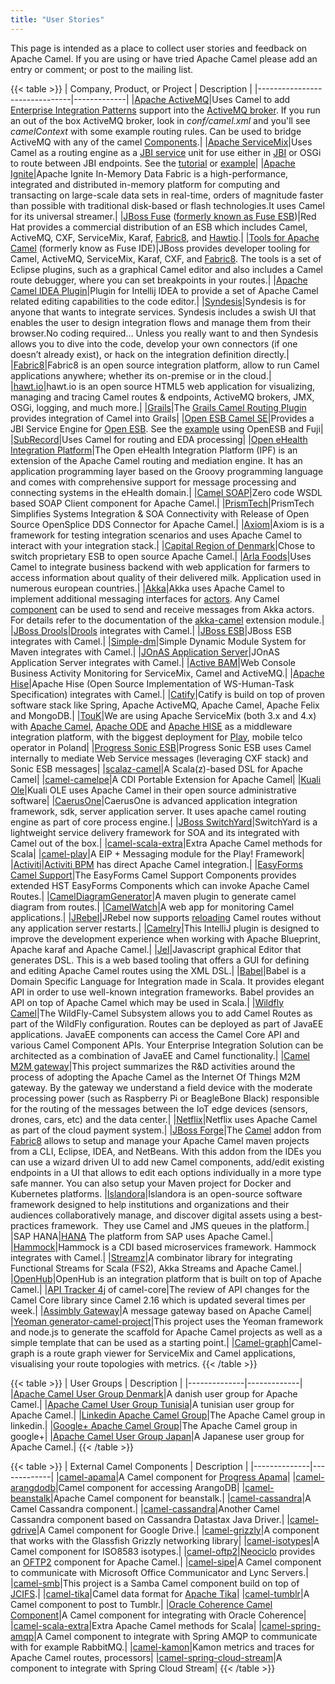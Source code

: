 ```yaml
---
title: "User Stories"
---
```


This page is intended as a place to collect user stories and feedback on Apache Camel. If you are using or have tried Apache Camel please add an entry or comment; or post to the mailing list.

{{< table >}}
| Company, Product, or Project  | Description |
|-------------------------------|-------------|
|[Apache ActiveMQ](http://activemq.apache.org)|Uses Camel to add [Enterprise Integration Patterns](../../manual/latest/enterprise-integration-patterns.html) support into the [ActiveMQ broker](http://activemq.apache.org/enterprise-integration-patterns.html). If you run an out of the box ActiveMQ broker, look in *conf/camel.xml* and you'll see *camelContext* with some example routing rules. Can be used to bridge ActiveMQ with any of the camel [Components](../../manual/latest/component.html).|
|[Apache ServiceMix](http://servicemix.apache.org/home.html)|Uses Camel as a routing engine as a [JBI service](http://servicemix.apache.org/servicemix-camel.html) unit for use either in [JBI](http://servicemix.apache.org/docs/4.4.x/jbi/components/index.html) or OSGi to route between JBI endpoints. See the [tutorial](http://servicemix.apache.org/3-beginner-using-apache-camel-inside-servicemix.html) or [example](http://servicemix.apache.org/camel-example.html)|
|[Apache Ignite](https://ignite.apache.org/)|Apache Ignite In-Memory Data Fabric is a high-performance, integrated and distributed in-memory platform for computing and transacting on large-scale data sets in real-time, orders of magnitude faster than possible with traditional disk-based or flash technologies.It uses Camel for its universal streamer.|
|[JBoss Fuse](http://www.jboss.org/products/fuse/overview) ([formerly known as Fuse ESB](http://fusesource.com/products/enterprise-servicemix))|Red Hat provides a commercial distribution of an ESB which includes Camel, ActiveMQ, CXF, ServiceMix, Karaf, [Fabric8](http://fabric8.io), and [Hawtio](http://hawt.io).|
|[Tools for Apache Camel](http://tools.jboss.org/features/apachecamel.html) (formerly know as Fuse IDE)|JBoss provides developer tooling for Camel, ActiveMQ, ServiceMix, Karaf, CXF, and [Fabric8](http://fabric8.io). The tools is a set of Eclipse plugins, such as a graphical Camel editor and also includes a Camel route debugger, where you can set breakpoints in your routes.|
|[Apache Camel IDEA Plugin](https://github.com/camel-idea-plugin/camel-idea-plugin)|Plugin for Intellij IDEA to provide a set of Apache Camel related editing capabilities to the code editor.|
|[Syndesis](https://syndesis.io)|Syndesis is for anyone that wants to integrate services. Syndesis includes a swish UI that enables the user to design integration flows and manage them from their browser.No coding required… Unless you really want to and then Syndesis allows you to dive into the code, develop your own connectors (if one doesn’t already exist), or hack on the integration definition directly.|
|[Fabric8](http://fabric8.io)|Fabric8 is an open source integration platform, allow to run Camel applications anywhere; whether its on-premise or in the cloud.|
|[hawt.io](http://hawt.io)|hawt.io is an open source HTML5 web application for visualizing, managing and tracing Camel routes &amp; endpoints, ActiveMQ brokers, JMX, OSGi, logging, and much more.|
|[Grails](http://grails.org)|The [Grails Camel Routing Plugin](http://grails.org/plugin/routing) provides integration of Camel into Grails|
|[Open ESB Camel SE](http://wiki.open-esb.java.net/Wiki.jsp?page=CamelSE)|Provides a JBI Service Engine for [Open ESB](https://open-esb.dev.java.net). See the [example](http://blogs.sun.com/polyblog/entry/camel_fuji) using OpenESB and Fuji|
|[SubRecord](http://www.subrecord.org)|Uses Camel for routing and EDA processing|
|[Open eHealth Integration Platform](http://openehealth.org/display/ipf2/Home)|The Open eHealth Integration Platform (IPF) is an extension of the Apache Camel routing and mediation engine. It has an application programming layer based on the Groovy programming language and comes with comprehensive support for message processing and connecting systems in the eHealth domain.|
|[Camel SOAP](http://code.google.com/p/camel-soap)|Zero code WSDL based SOAP Client component for Apache Camel.|
|[PrismTech](http://www.opensplice.com/section-item.asp?id=964)|PrismTech Simplifies Systems Integration &amp; SOA Connectivity with Release of Open Source OpenSplice DDS Connector for Apache Camel.|
|[Axiom](http://github.com/hyperthunk/axiom)|Axiom is is a framework for testing integration scenarios and uses Apache Camel to interact with your integration stack.|
|[Capital Region of Denmark](http://www.regionh.dk/English/English.htm)|Chose to switch proprietary ESB to open source Apache Camel.|
|[Arla Foods](http://www.arla.com)|Uses Camel to integrate business backend with web application for farmers to access information about quality of their delivered milk. Application used in numerous european countries.|
|[Akka](http://akkasource.org)|Akka uses Apache Camel to implement additional messaging interfaces for [actors](http://doc.akkasource.org/actors). Any Camel [component](http://camel.apache.org/components.html) can be used to send and receive messages from Akka actors. For details refer to the documentation of the [akka-camel](http://doc.akkasource.org/camel) extension module.|
|[JBoss Drools](http://jboss.org/drools)|[Drools](http://blog.athico.com/2010/07/declarative-rest-services-for-drools.html) integrates with Camel.|
|[JBoss ESB](http://www.jboss.org/jbossesb)|JBoss ESB integrates with Camel.|
|[Simple-dm](http://code.google.com/p/simple-dm)|Simple Dynamic Module System for Maven integrates with Camel.|
|[JOnAS Application Server](http://wiki.jonas.ow2.org/xwiki/bin/view/Main/WebHome)|JOnAS Application Server integrates with Camel.|
|[Active BAM](http://code.google.com/p/active-bam)|Web Console Business Activity Monitoring for ServiceMix, Camel and ActiveMQ.|
|[Apache Hise](http://incubator.apache.org/hise/)|Apache Hise (Open Source Implementation of WS-Human-Task Specification) integrates with Camel.|
|[Catify](http://www.catify.com)|Catify is build on top of proven software stack like Spring, Apache ActiveMQ, Apache Camel, Apache Felix and MongoDB.|
|[TouK](http://touk.pl/toukeu/rw/pages/index.en.do)|We are using Apache ServiceMix (both 3.x and 4.x) with [Apache Camel](http://camel.apache.org/), [Apache ODE](http://ode.apache.org/) and [Apache HISE](http://incubator.apache.org/hise/) as a middleware integration platform, with the biggest deployment for [Play](http://www.playmobile.pl), mobile telco operator in Poland|
|[Progress Sonic ESB](http://web.progress.com/en/sonic/sonic-esb.html)|Progress Sonic ESB uses Camel internally to mediate Web Service messages (leveraging CXF stack) and Sonic ESB messages|
|[scalaz-camel](https://github.com/krasserm/scalaz-camel)|A Scala(z)-based DSL for Apache Camel|
|[camel-camelpe](https://github.com/obergner/camelpe)|A CDI Portable Extension for Apache Camel|
|[Kuali Ole](http://www.kuali.org/ole)|Kuali OLE uses Apache Camel in their open source administrative software|
|[CaerusOne](http://code.google.com/p/caerusone)|CaerusOne is advanced application integration framework, sdk, server application server. It uses apache camel routing engine as part of core process engine.|
|[JBoss SwitchYard](http://www.jboss.org/switchyard)|SwitchYard is a lightweight service delivery framework for SOA and its integrated with Camel out of the box.|
|[camel-scala-extra](https://github.com/osinka/camel-scala-extra)|Extra Apache Camel methods for Scala|
|[camel-play](https://github.com/marcuspocus/play-camel)|A EIP + Messaging module for the Play! Framework|
|[Activiti](http://activiti.org)|[Activiti BPM](http://bpmn20inaction.blogspot.com/2011/05/supersize-activiti-with-mule-esb-and.html) has direct Apache Camel integration.|
|[EasyForms Camel Support](http://easyforms-camel.forge.onehippo.org)|The EasyForms Camel Support Components provides extended HST EasyForms Components which can invoke Apache Camel Routes.|
|[CamelDiagramGenerator](http://code.google.com/p/rmannibucau/wiki/CamelDiagramGenerator)|A maven plugin to generate camel diagram from routes.|
|[CamelWatch](http://sksamuel.github.com/camelwatch)|A web app for monitoring Camel applications.|
|[JRebel](http://zeroturnaround.com/software/jrebel)|JRebel now supports [reloading](http://zeroturnaround.com/jrebel/jrebel-5-1-2-released-apache-camel-now-supported) Camel routes without any application server restarts.|
|[Camelry](https://github.com/AlanFoster/Camelry)|This IntelliJ plugin is designed to improve the development experience when working with Apache Blueprint, Apache karaf and Apache Camel.|
|[Jel](http://giacomolm.github.io/Jel)|Javascript graphical Editor that generates DSL. This is a web based tooling that offers a GUI for defining and editing Apache Camel routes using the XML DSL.|
|[Babel](http://crossing-tech.github.io/babel)|Babel is a Domain Specific Language for Integration made in Scala. It provides elegant API in order to use well-known integration frameworks. Babel provides an API on top of Apache Camel which may be used in Scala.|
|[Wildfly Camel](https://github.com/wildflyext/wildfly-camel)|The WildFly-Camel Subsystem allows you to add Camel Routes as part of the WildFly configuration. Routes can be deployed as part of JavaEE applications. JavaEE components can access the Camel Core API and various Camel Component APIs. Your Enterprise Integration Solution can be architected as a combination of JavaEE and Camel functionality.|
|[Camel M2M gateway](https://github.com/hekonsek/camel-m2m-gateway)|This project summarizes the R&amp;D activities around the process of adopting the Apache Camel as the Internet Of Things M2M gateway. By the gateway we understand a field device with the moderate processing power (such as Raspberry Pi or BeagleBone Black) responsible for the routing of the messages between the IoT edge devices (sensors, drones, cars, etc) and the data center.|
|[Netflix](https://www.youtube.com/watch?v=k_ckJ7QgLW0#t=480)|Netflix uses Apache Camel as part of the cloud payment system.|
|[JBoss Forge](http://forge.jboss.org)|The [Camel](http://forge.jboss.org/addon/io.fabric8.forge:camel) addon from [Fabric8](http://fabric8.io) allows to setup and manage your Apache Camel maven projects from a CLI, Eclipse, IDEA, and NetBeans. With this addon from the IDEs you can use a wizard driven UI to add new Camel components, add/edit existing endpoints in a UI that allows to edit each options individually in a more type safe manner. You can also setup your Maven project for Docker and Kubernetes platforms. 
|[Islandora](http://islandora.ca)|Islandora is an open-source software framework designed to help institutions and organizations and their audiences collaboratively manage, and discover digital assets using a best-practices framework.&nbsp;&nbsp;They use Camel and JMS queues in the platform.|
|SAP HANA|[HANA](https://blogs.saphana.com/2016/02/01/hana-smart-data-integration-simplifies-connecting-consuming-facebook-data-hana-apache-camel-adapter) The platform from SAP uses Apache Camel.|
|[Hammock](https://github.com/hammock-project/hammock])|Hammock is a CDI based microservices framework. Hammock integrates with Camel.|
|[Streamz](https://github.com/krasserm/streamz)|A combinator library for integrating Functional Streams for Scala (FS2), Akka Streams and Apache Camel.|
|[OpenHub](http://www.openhub.cz)|OpenHub is an integration platform that is built on top of Apache Camel.|
|[API Tracker 4j](https://abi-laboratory.pro/java/tracker/timeline/camel-core) of camel-core|The review of API changes for the Camel Core library since Camel 2.16 which is updated several times per week.|
|[Assimbly Gateway](https://github.com/assimbly/gateway)|A message gateway based on Apache Camel|
|[Yeoman generator-camel-project](https://www.npmjs.com/package/generator-camel-project)|This project uses the Yeoman framework and node.js to generate the scaffold for Apache Camel projects as well as a simple template that can be used as a starting point.|
|[Camel-graph](https://github.com/avvero/camel-graph)|Camel-graph is a route graph viewer for ServiceMix and Camel applications, visualising your route topologies with metrics.
{{< /table >}}


{{< table >}}
| User Groups  | Description |
|--------------|-------------|
|[Apache Camel User Group Denmark](https://groups.google.com/group/camel-user-group-denmark)|A danish user group for Apache Camel.|
|[Apache Camel User Group Tunisia](http://groups.google.com/group/apache-camel-user-group-tunisia)|A tunisian user group for Apache Camel.|
|[Linkedin Apache Camel Group](http://www.linkedin.com/groups?gid=2447439&trk=hb_side_g)|The Apache Camel group in linkedin.|
|[Google+ Apache Camel Group](https://plus.google.com/communities/106271384875356488225)|The Apache Camel group in google+|
|[Apache Camel User Group Japan](https://jcug-oss.github.io/)|A Japanese user group for Apache Camel.|
{{< /table >}}


{{< table >}}
| External Camel Components  | Description |
|--------------|-------------|
|[camel-apama](https://github.com/gerco/camel-apama)|A Camel component for [Progress Apama](http://web.progress.com/en/apama/index.html)|
|[camel-arangdodb](https://github.com/bbonnin/camel-arangodb)|Camel component for accessing ArangoDB|
|[camel-beanstalk](http://github.com/osinka/camel-beanstalk)|Apache Camel component for beanstalk.|
|[camel-cassandra](http://github.com/ticktock/camel-cassandra)|A Camel Cassandra component.|
|[camel-cassandra](https://github.com/oscerd/camel-cassandra)|Another Camel Cassandra component based on Cassandra Datastax Java Driver.|
|[camel-gdrive](https://github.com/jdavisonc/camel-gdrive)|A Camel component for Google Drive.|
|[camel-grizzly](https://github.com/cdollins/camel-grizzly)|A component that works with the Glassfish Grizzly networking library|
|[camel-isotypes](https://code.google.com/p/isotypes/)|A Camel component for ISO8583 isotypes.|
|[camel-oftp2](http://accord.ow2.org/odetteftp/camel.html)|[Neociclo](http://www.neociclo.com/) provides an [OFTP2](http://accord.ow2.org/odetteftp/protocol.html) component for Apache Camel.|
|[camel-sipe](https://bitbucket.org/arkadi/camel-sipe)|A Camel component to communicate with Microsoft Office Communicator and Lync Servers.|
|[camel-smb](https://github.com/Redpill-Linpro/camel-smb)|This project is a Samba Camel component build on top of [JCIFS](http://jcifs.samba.org).|
|[camel-tika](https://github.com/wheijke/camel-tika)|Camel data format for [Apache Tika](http://tika.apache.org/)|
|[camel-tumblr](https://github.com/soluvas/tumblej)|A Camel component to post to Tumblr.|
|[Oracle Coherence Camel Component](http://code.google.com/p/oracle-coherence-camel-component/)|A Camel component for integrating with Oracle Coherence|
|[camel-scala-extra](https://github.com/osinka/camel-scala-extra)|Extra Apache Camel methods for Scala|
|[camel-spring-amqp](https://github.com/Bluelock/camel-spring-amqp)|A Camel component to integrate with Spring AMQP to communicate with for example RabbitMQ.|
|[camel-kamon](https://github.com/osinka/camel-kamon)|Kamon metrics and traces for Apache Camel routes, processors|
|[camel-spring-cloud-stream](https://github.com/donovanmuller/)|A component to integrate with Spring Cloud Stream|
{{< /table >}}
